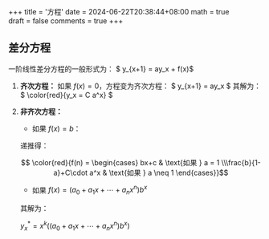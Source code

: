 +++
title = '方程'
date = 2024-06-22T20:38:44+08:00
math = true                                
draft = false
comments = true
+++

## 差分方程

一阶线性差分方程的一般形式为：
$ y_{x+1} = ay_x + f(x)$

1. **齐次方程：**
   如果 $f(x) = 0$，方程变为齐次方程：
   $ y_{x+1} = ay_x $
   其解为：<br>
   $ \color{red}{y_x = C a^x} $

   

2. **非齐次方程：**

   - 如果 $f(x) = b$：

   递推得：

   $$ \color{red}{f(n) = \begin{cases} bx+c & \text{如果 } a = 1 \\\frac{b}{1-a}+C\cdot a^x & \text{如果 } a \neq 1 \end{cases}}$$

   - 如果 $f(x) = (a_0 + a_1x + \cdots + a_nx^n)b^x$

   其解为：
   
   $y_x^* = x^k((a_0 + a_1x + \cdots + a_nx^n)b^x)$
